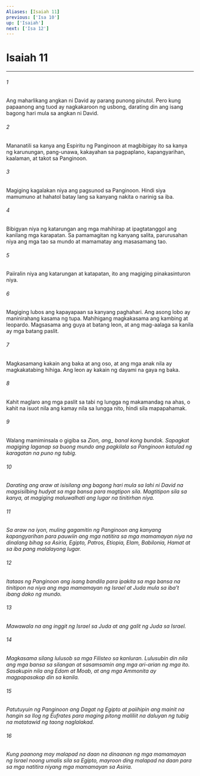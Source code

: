 ```yaml
---
Aliases: [Isaiah 11]
previous: ['Isa 10']
up: ['Isaiah']
next: ['Isa 12']
---
```

# Isaiah 11

***






















###### 1 










Ang maharlikang angkan ni David ay parang punong pinutol. Pero kung papaanong ang tuod ay nagkakaroon ng usbong, darating din ang isang bagong hari mula sa angkan ni David. 





















###### 2 










Mananatili sa kanya ang Espiritu ng Panginoon at magbibigay ito sa kanya ng karunungan, pang-unawa, kakayahan sa pagpaplano, kapangyarihan, kaalaman, at takot sa Panginoon. 





















###### 3 










Magiging kagalakan niya ang pagsunod sa Panginoon. Hindi siya mamumuno at hahatol batay lang sa kanyang nakita o narinig sa iba. 





















###### 4 










Bibigyan niya ng katarungan ang mga mahihirap at ipagtatanggol ang kanilang mga karapatan. Sa pamamagitan ng kanyang salita, parurusahan niya ang mga tao sa mundo at mamamatay ang masasamang tao. 





















###### 5 










Paiiralin niya ang katarungan at katapatan, ito ang magiging pinakasinturon niya. 





















###### 6 










Magiging lubos ang kapayapaan sa kanyang paghahari. Ang asong lobo ay maninirahang kasama ng tupa. Mahihigang magkakasama ang kambing at leopardo. Magsasama ang guya at batang leon, at ang mag-aalaga sa kanila ay mga batang paslit. 





















###### 7 










Magkasamang kakain ang baka at ang oso, at ang mga anak nila ay magkakatabing hihiga. Ang leon ay kakain ng dayami na gaya ng baka. 





















###### 8 










Kahit maglaro ang mga paslit sa tabi ng lungga ng makamandag na ahas, o kahit na isuot nila ang kamay nila sa lungga nito, hindi sila mapapahamak. 





















###### 9 










Walang mamiminsala o gigiba sa <i class="trans-change">Zion, ang_ banal kong bundok. Sapagkat magiging laganap sa buong mundo ang pagkilala sa Panginoon katulad ng karagatan na puno ng tubig. 





















###### 10 










Darating ang araw at isisilang ang bagong hari mula sa lahi ni David na magsisilbing hudyat sa mga bansa para magtipon sila. Magtitipon sila sa kanya, at magiging maluwalhati ang lugar na tinitirhan niya. 





















###### 11 










Sa araw na iyon, muling gagamitin ng Panginoon ang kanyang kapangyarihan para pauwiin ang mga natitira sa mga mamamayan niya na dinalang bihag sa Asiria, Egipto, Patros, Etiopia, Elam, Babilonia, Hamat at sa iba pang malalayong lugar. 





















###### 12 










Itataas ng Panginoon ang isang bandila para ipakita sa mga bansa na tinitipon na niya ang mga mamamayan ng Israel at Juda mula sa ibaʼt ibang dako ng mundo. 





















###### 13 










Mawawala na ang inggit ng Israel sa Juda at ang galit ng Juda sa Israel. 





















###### 14 










Magkasama silang lulusob sa mga Filisteo sa kanluran. Lulusubin din nila ang mga bansa sa silangan at sasamsamin ang mga ari-arian ng mga ito. Sasakupin nila ang Edom at Moab, at ang mga Ammonita ay magpapasakop din sa kanila. 





















###### 15 










Patutuyuin ng Panginoon ang Dagat ng Egipto at paiihipin ang mainit na hangin sa Ilog ng Eufrates para maging pitong maliliit na daluyan ng tubig na matatawid ng taong naglalakad. 





















###### 16 










Kung paanong may malapad na daan na dinaanan ng mga mamamayan ng Israel noong umalis sila sa Egipto, mayroon ding malapad na daan para sa mga natitira niyang mga mamamayan sa Asiria.
